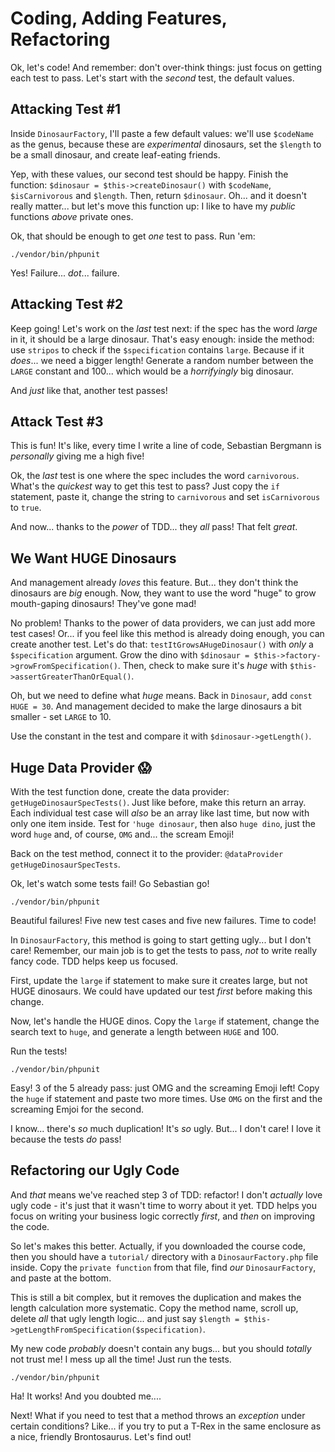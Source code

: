 # Coding, Adding Features, Refactoring

Ok, let's code! And remember: don't over-think things: just focus on getting each
test to pass. Let's start with the *second* test, the default values.

## Attacking Test #1

Inside `DinosaurFactory`, I'll paste a few default values: we'll use `$codeName`
as the genus, because these are *experimental* dinosaurs, set the `$length` to be
a small dinosaur, and create leaf-eating friends.

Yep, with these values, our second test should be happy. Finish the function:
`$dinosaur = $this->createDinosaur()` with `$codeName`, `$isCarnivorous` and `$length`.
Then, return `$dinosaur`. Oh... and it doesn't really matter... but let's move this
function up: I like to have my *public* functions *above* private ones.

Ok, that should be enough to get *one* test to pass. Run 'em:

```terminal-silent
./vendor/bin/phpunit
```

Yes! Failure... *dot*... failure.

## Attacking Test #2

Keep going! Let's work on the *last* test next: if the spec has the word *large*
in it, it should be a large dinosaur. That's easy enough: inside the method: use
`stripos` to check if the `$specification` contains `large`. Because if it *does*...
we need a bigger length! Generate a random number between the `LARGE` constant and
100... which would be a *horrifyingly* big dinosaur.

And *just* like that, another test passes!

## Attack Test #3

This is fun! It's like, every time I write a line of code, Sebastian Bergmann is 
*personally* giving me a high five!

Ok, the *last* test is one where the spec includes the word `carnivorous`. What's
the *quickest* way to get this test to pass? Just copy the `if` statement, paste
it, change the string to `carnivorous` and set `isCarnivorous` to `true`.

And now... thanks to the *power* of TDD... they *all* pass! That felt *great*.

## We Want HUGE Dinosaurs

And management already *loves* this feature. But... they don't think the dinosaurs
are *big* enough. Now, they want to use the word "huge" to grow mouth-gaping dinosaurs!
They've gone mad!

No problem! Thanks to the power of data providers, we can just add more test cases!
Or... if you feel like this method is already doing enough, you can create another
test. Let's do that: `testItGrowsAHugeDinosaur()` with *only* a `$specification`
argument. Grow the dino with `$dinosaur = $this->factory->growFromSpecification()`.
Then, check to make sure it's *huge* with `$this->assertGreaterThanOrEqual()`.

Oh, but we need to define what *huge* means. Back in `Dinosaur`, add `const HUGE = 30`.
And management decided to make the large dinosaurs a bit smaller - set `LARGE`
to 10.

Use the constant in the test and compare it with `$dinosaur->getLength()`.

## Huge Data Provider 😱

With the test function done, create the data provider: `getHugeDinosaurSpecTests()`.
Just like before, make this return an array. Each individual test case will *also*
be an array like last time, but now with only one item inside. Test for `'huge dinosaur`,
then also `huge dino`, just the word `huge` and, of course, `OMG` and... the scream
Emoji!

Back on the test method, connect it to the provider: `@dataProvider getHugeDinosaurSpecTests`.

Ok, let's watch some tests fail! Go Sebastian go!

```terminal-silent
./vendor/bin/phpunit
```

Beautiful failures! Five new test cases and five new failures. Time to code!

In `DinosaurFactory`, this method is going to start getting ugly... but I don't care!
Remember, our main job is to get the tests to pass, *not* to write really fancy code.
TDD helps keep us focused.

First, update the `large` if statement to make sure it creates large, but not
HUGE dinosaurs. We could have updated our test *first* before making this change.

Now, let's handle the HUGE dinos. Copy the `large` if statement, change the search
text to `huge`, and generate a length between `HUGE` and 100.

Run the tests!

```terminal-silent
./vendor/bin/phpunit
```

Easy! 3 of the 5 already pass: just OMG and the screaming Emoji left! Copy the `huge`
if statement and paste two more times. Use `OMG` on the first and the screaming Emjoi
for the second.

I know... there's *so* much duplication! It's *so* ugly. But... I don't care! I
love it because the tests *do* pass!

## Refactoring our Ugly Code

And *that* means we've reached step 3 of TDD: refactor! I don't *actually* love
ugly code - it's just that it wasn't time to worry about it yet. TDD helps you focus
on writing your business logic correctly *first*, and *then* on improving the code.

So let's makes this better. Actually, if you downloaded the course code, then you should
have a `tutorial/` directory with a `DinosaurFactory.php` file inside. Copy the
`private function` from that file, find *our* `DinosaurFactory`, and paste at
the bottom.

This is still a bit complex, but it removes the duplication and makes the length
calculation more systematic. Copy the method name, scroll up, delete *all* that
ugly length logic... and just say `$length = $this->getLengthFromSpecification($specification)`.

My new code *probably* doesn't contain any bugs... but you should *totally* not
trust me! I mess up all the time! Just run the tests.

```terminal-silent
./vendor/bin/phpunit
```

Ha! It works! And you doubted me....

Next! What if you need to test that a method throws an *exception* under certain
conditions? Like... if you try to put a T-Rex in the same enclosure as a nice,
friendly Brontosaurus. Let's find out!
